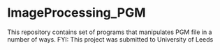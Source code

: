 # ImageProcessing_PGM
This repository contains set of programs that manipulates PGM file in a number of ways. 
FYI: This project was submitted to University of Leeds
